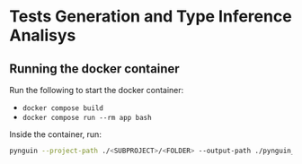 # Tests Generation and Type Inference Analisys

## Running the docker container

Run the following to start the docker container:

- `docker compose build`
- `docker compose run --rm app bash`

Inside the container, run:
```bash
pynguin --project-path ./<SUBPROJECT>/<FOLDER> --output-path ./pynguin_tests/<SUBPROJECT>/<FOLDER> --module-name <MODULE>
```
